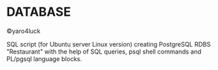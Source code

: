 # DATABASE
:copyright:yaro4luck

SQL script (for Ubuntu server Linux version) creating PostgreSQL RDBS "Restaurant" with the help of SQL queries, psql shell commands and PL/pgsql language blocks.
